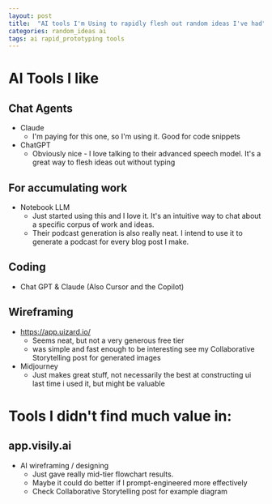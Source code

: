 ```yaml
---
layout: post
title:  "AI tools I'm Using to rapidly flesh out random ideas I've had"
categories: random_ideas ai
tags: ai rapid_prototyping tools
---
```

# AI Tools I like

## Chat Agents
- Claude
  - I'm paying for this one, so I'm using it. Good for code snippets
- ChatGPT
  - Obviously nice - I love talking to their advanced speech model. It's a great way to flesh ideas out without typing

## For accumulating work
- Notebook LLM
  - Just started using this and I love it. It's an intuitive way to chat about a specific corpus of work and ideas.
  - Their podcast generation is also really neat. I intend to use it to generate a podcast for every blog post I make.

## Coding
- Chat GPT & Claude (Also Cursor and the Copilot)

## Wireframing
- https://app.uizard.io/
  - Seems neat, but not a very generous free tier
  - was simple and fast enough to be interesting see my Collaborative Storytelling post for generated images
- Midjourney
  - Just makes great stuff, not necessarily the best at constructing ui last time i used it, but might be valuable


# Tools I didn't find much value in:
## app.visily.ai
  - AI wireframing / designing
    - Just gave really mid-tier flowchart results. 
    - Maybe it could do better if I prompt-engineered more effectively
    - Check Collaborative Storytelling post for example diagram

